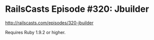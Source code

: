 # RailsCasts Episode #320: Jbuilder

http://railscasts.com/episodes/320-jbuilder

Requires Ruby 1.9.2 or higher.
